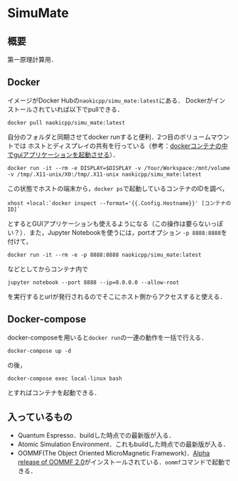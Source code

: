 # SimuMate
## 概要
第一原理計算用．
## Docker
イメージがDocker Hubの`naokicpp/simu_mate:latest`にある．
Dockerがインストールされていれば以下でpullできる．
```shell
docker pull naokicpp/simu_mate:latest
```
自分のフォルダと同期させてdocker runすると便利．2つ目のボリュームマウントでは
ホストとディスプレイの共有を行っている（参考：[dockerコンテナの中でguiアプリケーションを起動させる](https://unskilled.site/docker%E3%82%B3%E3%83%B3%E3%83%86%E3%83%8A%E3%81%AE%E4%B8%AD%E3%81%A7gui%E3%82%A2%E3%83%97%E3%83%AA%E3%82%B1%E3%83%BC%E3%82%B7%E3%83%A7%E3%83%B3%E3%82%92%E8%B5%B7%E5%8B%95%E3%81%95%E3%81%9B%E3%82%8B/)）．
```
docker run -it --rm -e DISPLAY=$DISPLAY -v /Your/Workspace:/mnt/volume -v /tmp/.X11-unix/X0:/tmp/.X11-unix naokicpp/simu_mate:latest
```
この状態でホストの端末から，`docker ps`で起動しているコンテナのIDを調べ，
```
xhost +local:`docker inspect --format='{{.Config.Hostname}}' [コンテナのID]`
```
とするとGUIアプリケーションも使えるようになる（この操作は要らないっぽい？）．また，Jupyter Notebookを使うには，portオプション
`-p 8888:8888`を付けて，
```
docker run -it --rm -e -p 8888:8888 naokicpp/simu_mate:latest
```
などとしてからコンテナ内で
```
jupyter notebook --port 8888 --ip=0.0.0.0 --allow-root
```
を実行するとurlが発行されるのでそこにホスト側からアクセスすると使える．
## Docker-compose
docker-composeを用いると`docker run`の一連の動作を一括で行える．
```
docker-compose up -d
```
の後，
```
docker-compose exec local-linux bash
```
とすればコンテナを起動できる．
## 入っているもの
- Quantum Espresso．buildした時点での最新版が入る．
- Atomic Simulation Environment．これもbuildした時点での最新版が入る．
- OOMMF(The Object Oriented MicroMagnetic Framework)．[Alpha release of OOMMF 2.0](https://math.nist.gov/oommf/software-20.html)がインストールされている．`oommf`コマンドで起動できる．

